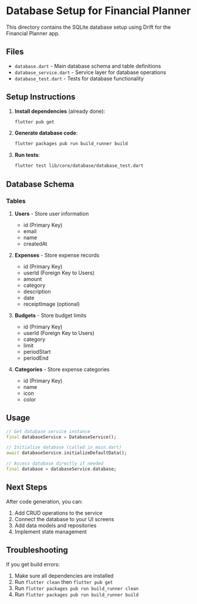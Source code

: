 # Database Setup for Financial Planner

This directory contains the SQLite database setup using Drift for the Financial Planner app.

## Files

- `database.dart` - Main database schema and table definitions
- `database_service.dart` - Service layer for database operations
- `database_test.dart` - Tests for database functionality

## Setup Instructions

1. **Install dependencies** (already done):
   ```bash
   flutter pub get
   ```

2. **Generate database code**:
   ```bash
   flutter packages pub run build_runner build
   ```

3. **Run tests**:
   ```bash
   flutter test lib/core/database/database_test.dart
   ```

## Database Schema

### Tables

1. **Users** - Store user information
   - id (Primary Key)
   - email
   - name
   - createdAt

2. **Expenses** - Store expense records
   - id (Primary Key)
   - userId (Foreign Key to Users)
   - amount
   - category
   - description
   - date
   - receiptImage (optional)

3. **Budgets** - Store budget limits
   - id (Primary Key)
   - userId (Foreign Key to Users)
   - category
   - limit
   - periodStart
   - periodEnd

4. **Categories** - Store expense categories
   - id (Primary Key)
   - name
   - icon
   - color

## Usage

```dart
// Get database service instance
final databaseService = DatabaseService();

// Initialize database (called in main.dart)
await databaseService.initializeDefaultData();

// Access database directly if needed
final database = databaseService.database;
```

## Next Steps

After code generation, you can:
1. Add CRUD operations to the service
2. Connect the database to your UI screens
3. Add data models and repositories
4. Implement state management

## Troubleshooting

If you get build errors:
1. Make sure all dependencies are installed
2. Run `flutter clean` then `flutter pub get`
3. Run `flutter packages pub run build_runner clean`
4. Run `flutter packages pub run build_runner build` 